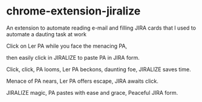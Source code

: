 # chrome-extension-jiralize
An extension to automate reading e-mail and filling JIRA cards that I used to automate a dauting task at work

Click on Ler PA while you face the menacing PA,

then easily click in JIRALIZE to paste PA in JIRA form.

Click, click, PA looms,
Ler PA beckons, daunting foe,
JIRALIZE saves time.

Menace of PA nears,
Ler PA offers escape,
JIRA awaits click.

JIRALIZE magic,
PA pastes with ease and grace,
Peaceful JIRA form.
